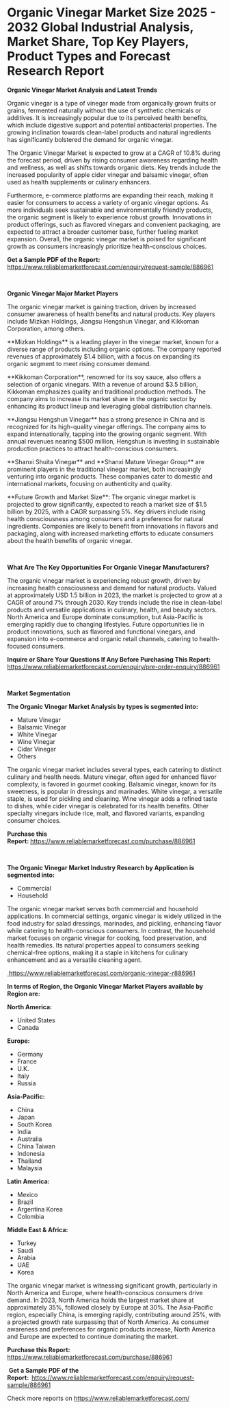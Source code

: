 <p><h1>Organic Vinegar Market Size 2025 - 2032 Global Industrial Analysis, Market Share, Top Key Players, Product Types and Forecast Research Report</h1></p><p><strong>Organic Vinegar Market Analysis and Latest Trends</strong></p>
<p><p>Organic vinegar is a type of vinegar made from organically grown fruits or grains, fermented naturally without the use of synthetic chemicals or additives. It is increasingly popular due to its perceived health benefits, which include digestive support and potential antibacterial properties. The growing inclination towards clean-label products and natural ingredients has significantly bolstered the demand for organic vinegar.</p><p>The Organic Vinegar Market is expected to grow at a CAGR of 10.8% during the forecast period, driven by rising consumer awareness regarding health and wellness, as well as shifts towards organic diets. Key trends include the increased popularity of apple cider vinegar and balsamic vinegar, often used as health supplements or culinary enhancers. </p><p>Furthermore, e-commerce platforms are expanding their reach, making it easier for consumers to access a variety of organic vinegar options. As more individuals seek sustainable and environmentally friendly products, the organic segment is likely to experience robust growth. Innovations in product offerings, such as flavored vinegars and convenient packaging, are expected to attract a broader customer base, further fueling market expansion. Overall, the organic vinegar market is poised for significant growth as consumers increasingly prioritize health-conscious choices.</p></p>
<p><strong>Get a Sample PDF of the Report:&nbsp;</strong> <a href="https://www.reliablemarketforecast.com/enquiry/request-sample/886961?utm_campaign=2011&utm_medium=2&utm_source=Github&utm_content=ia&utm_term=14022025&utm_id=organic-vinegar">https://www.reliablemarketforecast.com/enquiry/request-sample/886961</a></p>
<p>&nbsp;</p>
<p><strong>Organic Vinegar Major Market Players</strong></p>
<p><p>The organic vinegar market is gaining traction, driven by increased consumer awareness of health benefits and natural products. Key players include Mizkan Holdings, Jiangsu Hengshun Vinegar, and Kikkoman Corporation, among others.</p><p>**Mizkan Holdings** is a leading player in the vinegar market, known for a diverse range of products including organic options. The company reported revenues of approximately $1.4 billion, with a focus on expanding its organic segment to meet rising consumer demand.</p><p>**Kikkoman Corporation**, renowned for its soy sauce, also offers a selection of organic vinegars. With a revenue of around $3.5 billion, Kikkoman emphasizes quality and traditional production methods. The company aims to increase its market share in the organic sector by enhancing its product lineup and leveraging global distribution channels.</p><p>**Jiangsu Hengshun Vinegar** has a strong presence in China and is recognized for its high-quality vinegar offerings. The company aims to expand internationally, tapping into the growing organic segment. With annual revenues nearing $500 million, Hengshun is investing in sustainable production practices to attract health-conscious consumers.</p><p>**Shanxi Shuita Vinegar** and **Shanxi Mature Vinegar Group** are prominent players in the traditional vinegar market, both increasingly venturing into organic products. These companies cater to domestic and international markets, focusing on authenticity and quality.</p><p>**Future Growth and Market Size**: The organic vinegar market is projected to grow significantly, expected to reach a market size of $1.5 billion by 2025, with a CAGR surpassing 5%. Key drivers include rising health consciousness among consumers and a preference for natural ingredients. Companies are likely to benefit from innovations in flavors and packaging, along with increased marketing efforts to educate consumers about the health benefits of organic vinegar.</p></p>
<p>&nbsp;</p>
<p><strong>What Are The Key Opportunities For Organic Vinegar Manufacturers?</strong></p>
<p><p>The organic vinegar market is experiencing robust growth, driven by increasing health consciousness and demand for natural products. Valued at approximately USD 1.5 billion in 2023, the market is projected to grow at a CAGR of around 7% through 2030. Key trends include the rise in clean-label products and versatile applications in culinary, health, and beauty sectors. North America and Europe dominate consumption, but Asia-Pacific is emerging rapidly due to changing lifestyles. Future opportunities lie in product innovations, such as flavored and functional vinegars, and expansion into e-commerce and organic retail channels, catering to health-focused consumers.</p></p>
<p><strong>Inquire or Share Your Questions If Any Before Purchasing This Report:</strong> <a href="https://www.reliablemarketforecast.com/enquiry/pre-order-enquiry/886961?utm_campaign=2011&utm_medium=2&utm_source=Github&utm_content=ia&utm_term=14022025&utm_id=organic-vinegar">https://www.reliablemarketforecast.com/enquiry/pre-order-enquiry/886961</a></p>
<p>&nbsp;</p>
<p><strong>Market Segmentation</strong></p>
<p><strong>The Organic Vinegar Market Analysis by types is segmented into:</strong></p>
<p><ul><li>Mature Vinegar</li><li>Balsamic Vinegar</li><li>White Vinegar</li><li>Wine Vinegar</li><li>Cidar Vinegar</li><li>Others</li></ul></p>
<p><p>The organic vinegar market includes several types, each catering to distinct culinary and health needs. Mature vinegar, often aged for enhanced flavor complexity, is favored in gourmet cooking. Balsamic vinegar, known for its sweetness, is popular in dressings and marinades. White vinegar, a versatile staple, is used for pickling and cleaning. Wine vinegar adds a refined taste to dishes, while cider vinegar is celebrated for its health benefits. Other specialty vinegars include rice, malt, and flavored variants, expanding consumer choices.</p></p>
<p><strong>Purchase this Report:&nbsp;</strong><a href="https://www.reliablemarketforecast.com/purchase/886961?utm_campaign=2011&utm_medium=2&utm_source=Github&utm_content=ia&utm_term=14022025&utm_id=organic-vinegar">https://www.reliablemarketforecast.com/purchase/886961</a></p>
<p>&nbsp;</p>
<p><strong>The Organic Vinegar Market Industry Research by Application is segmented into:</strong></p>
<p><ul><li>Commercial</li><li>Household</li></ul></p>
<p><p>The organic vinegar market serves both commercial and household applications. In commercial settings, organic vinegar is widely utilized in the food industry for salad dressings, marinades, and pickling, enhancing flavor while catering to health-conscious consumers. In contrast, the household market focuses on organic vinegar for cooking, food preservation, and health remedies. Its natural properties appeal to consumers seeking chemical-free options, making it a staple in kitchens for culinary enhancement and as a versatile cleaning agent.</p></p>
<p><a href="https://www.reliablemarketforecast.com/organic-vinegar-r886961?utm_campaign=2011&utm_medium=2&utm_source=Github&utm_content=ia&utm_term=14022025&utm_id=organic-vinegar">&nbsp;https://www.reliablemarketforecast.com/organic-vinegar-r886961</a></p>
<p><strong>In terms of Region, the Organic Vinegar Market Players available by Region are:</strong></p>
<p>
    <p> <strong> North America: </strong>
        <ul>
            <li>United States</li>
            <li>Canada</li>
        </ul>
        </p> 
    <p> <strong> Europe: </strong>
        <ul>
            <li>Germany</li>
            <li>France</li>
            <li>U.K.</li>
            <li>Italy</li>
            <li>Russia</li>
        </ul>
        </p> 
    <p> <strong> Asia-Pacific: </strong>
        <ul>
            <li>China</li>
            <li>Japan</li>
            <li>South Korea</li>
            <li>India</li>
            <li>Australia</li>
            <li>China Taiwan</li>
            <li>Indonesia</li>
            <li>Thailand</li>
            <li>Malaysia</li>
        </ul>
        </p> 
    <p> <strong> Latin America: </strong>
        <ul>
            <li>Mexico</li>
            <li>Brazil</li>
            <li>Argentina Korea</li>
            <li>Colombia</li>
        </ul>
        </p> 
    <p> <strong> Middle East & Africa: </strong>
        <ul>
            <li>Turkey</li>
            <li>Saudi</li>
            <li>Arabia</li>
            <li>UAE</li>
            <li>Korea</li>
        </ul>
    </p>
    </p>
<p><p>The organic vinegar market is witnessing significant growth, particularly in North America and Europe, where health-conscious consumers drive demand. In 2023, North America holds the largest market share at approximately 35%, followed closely by Europe at 30%. The Asia-Pacific region, especially China, is emerging rapidly, contributing around 25%, with a projected growth rate surpassing that of North America. As consumer awareness and preferences for organic products increase, North America and Europe are expected to continue dominating the market.</p></p>
<p><strong>Purchase this Report: </strong><a href="https://www.reliablemarketforecast.com/purchase/886961?utm_campaign=2011&utm_medium=2&utm_source=Github&utm_content=ia&utm_term=14022025&utm_id=organic-vinegar">https://www.reliablemarketforecast.com/purchase/886961</a></p>
<p>&nbsp;<strong>Get a Sample PDF of the Report:&nbsp;&nbsp;</strong><a href="https://www.reliablemarketforecast.com/enquiry/request-sample/886961?utm_campaign=2011&utm_medium=2&utm_source=Github&utm_content=ia&utm_term=14022025&utm_id=organic-vinegar">https://www.reliablemarketforecast.com/enquiry/request-sample/886961</a></p>
<p><strong></strong></p>
<p>Check more reports on <a href="https://www.reliablemarketforecast.com/?utm_campaign=2011&utm_medium=2&utm_source=Github&utm_content=ia&utm_term=14022025&utm_id=organic-vinegar">https://www.reliablemarketforecast.com/</a></p>